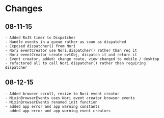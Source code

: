 # Changes

## 08-11-15
    - Added RxJS timer to Dispatcher
    - Handle events in a queue rather as soon as dispatched
    - Exposed dispatcher() from Nori
    - Nori eventCreator use Nori.dispatcher() rather than req it
    - Nori eventCreator create evtObj, dispatch it and return it
    - Event creator, added: change route, view changed to mobile / desktop
    - refactored all to call Nori.dispatcher() rather than requiring dispatcher
    
## 08-12-15
    - Added browser scroll, resize to Nori event creator
    - MixinBrowserEvents uses Nori event creator browser events
    - MixinBrowserEvents renamed init function
    - added app error and app warning constants
    - added app error and app warning event creators
